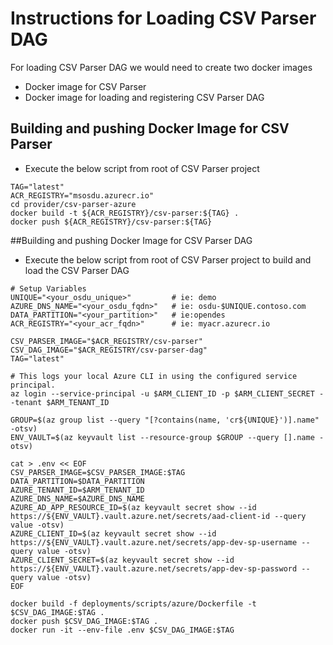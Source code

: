 # Instructions for Loading CSV Parser DAG

For loading CSV Parser DAG we would need to create two docker images

- Docker image for CSV Parser
- Docker image for loading and registering CSV Parser DAG

## Building and pushing Docker Image for CSV Parser
- Execute the below script from root of CSV Parser project


```aidl
TAG="latest"
ACR_REGISTRY="msosdu.azurecr.io"
cd provider/csv-parser-azure
docker build -t ${ACR_REGISTRY}/csv-parser:${TAG} . 
docker push ${ACR_REGISTRY}/csv-parser:${TAG}
```

##Building and pushing Docker Image for CSV Parser DAG

- Execute the below script from root of CSV Parser project to build and load the CSV Parser  DAG

```aidl
# Setup Variables
UNIQUE="<your_osdu_unique>"         # ie: demo
AZURE_DNS_NAME="<your_osdu_fqdn>"   # ie: osdu-$UNIQUE.contoso.com
DATA_PARTITION="<your_partition>"   # ie:opendes
ACR_REGISTRY="<your_acr_fqdn>"      # ie: myacr.azurecr.io

CSV_PARSER_IMAGE="$ACR_REGISTRY/csv-parser"
CSV_DAG_IMAGE="$ACR_REGISTRY/csv-parser-dag"
TAG="latest"

# This logs your local Azure CLI in using the configured service principal.
az login --service-principal -u $ARM_CLIENT_ID -p $ARM_CLIENT_SECRET --tenant $ARM_TENANT_ID

GROUP=$(az group list --query "[?contains(name, 'cr${UNIQUE}')].name" -otsv)
ENV_VAULT=$(az keyvault list --resource-group $GROUP --query [].name -otsv)

cat > .env << EOF
CSV_PARSER_IMAGE=$CSV_PARSER_IMAGE:$TAG
DATA_PARTITION=$DATA_PARTITION
AZURE_TENANT_ID=$ARM_TENANT_ID
AZURE_DNS_NAME=$AZURE_DNS_NAME
AZURE_AD_APP_RESOURCE_ID=$(az keyvault secret show --id https://${ENV_VAULT}.vault.azure.net/secrets/aad-client-id --query value -otsv)
AZURE_CLIENT_ID=$(az keyvault secret show --id https://${ENV_VAULT}.vault.azure.net/secrets/app-dev-sp-username --query value -otsv)
AZURE_CLIENT_SECRET=$(az keyvault secret show --id https://${ENV_VAULT}.vault.azure.net/secrets/app-dev-sp-password --query value -otsv)
EOF

docker build -f deployments/scripts/azure/Dockerfile -t $CSV_DAG_IMAGE:$TAG .
docker push $CSV_DAG_IMAGE:$TAG .
docker run -it --env-file .env $CSV_DAG_IMAGE:$TAG
```
